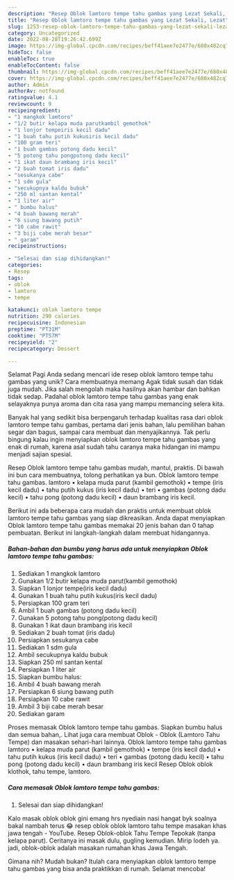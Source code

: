 ```yaml
---
description: "Resep Oblok lamtoro tempe tahu gambas yang Lezat Sekali, Lezat"
title: "Resep Oblok lamtoro tempe tahu gambas yang Lezat Sekali, Lezat"
slug: 1253-resep-oblok-lamtoro-tempe-tahu-gambas-yang-lezat-sekali-lezat
category: Uncategorized
date: 2022-08-28T19:26:42.699Z
image: https://img-global.cpcdn.com/recipes/beff41aee7e2477e/680x482cq70/oblok-lamtoro-tempe-tahu-gambas-foto-resep-utama.jpg
hideToc: false
enableToc: true
enableTocContent: false
thumbnail: https://img-global.cpcdn.com/recipes/beff41aee7e2477e/680x482cq70/oblok-lamtoro-tempe-tahu-gambas-foto-resep-utama.jpg
cover: https://img-global.cpcdn.com/recipes/beff41aee7e2477e/680x482cq70/oblok-lamtoro-tempe-tahu-gambas-foto-resep-utama.jpg
author: Admin
authorAv: notfound
ratingvalue: 4.1
reviewcount: 9
recipeingredient:
- "1 mangkok lamtoro"
- "1/2 butir kelapa muda parutkambil gemothok"
- "1 lonjor tempeiris kecil dadu"
- "1 buah tahu putih kukusiris kecil dadu"
- "100 gram teri"
- "1 buah gambas potong dadu kecil"
- "5 potong tahu pongpotong dadu kecil"
- "1 ikat daun brambang iris kecil"
- "2 buah tomat iris dadu"
- "sesukanya cabe"
- "1 sdm gula"
- "secukupnya kaldu bubuk"
- "250 ml santan kental"
- "1 liter air"
- " bumbu halus"
- "4 buah bawang merah"
- "6 siung bawang putih"
- "10 cabe rawit"
- "3 biji cabe merah besar"
- " garam"
recipeinstructions:

- "Selesai dan siap dihidangkan!"
categories:
- Resep
tags:
- oblok
- lamtoro
- tempe

katakunci: oblok lamtoro tempe 
nutrition: 290 calories
recipecuisine: Indonesian
preptime: "PT31M"
cooktime: "PT57M"
recipeyield: "2"
recipecategory: Dessert

---
```



Selamat Pagi Anda sedang mencari ide resep oblok lamtoro tempe tahu gambas yang unik? Cara membuatnya memang Agak tidak susah dan tidak juga mudah. Jika salah mengolah maka hasilnya akan hambar dan bahkan tidak sedap. Padahal oblok lamtoro tempe tahu gambas yang enak selayaknya punya aroma dan cita rasa yang mampu memancing selera kita.


Banyak hal yang sedikit bisa berpengaruh terhadap kualitas rasa dari oblok lamtoro tempe tahu gambas, pertama dari jenis bahan, lalu pemilihan bahan segar dan bagus, sampai cara membuat dan menyajikannya. Tak perlu bingung kalau ingin menyiapkan oblok lamtoro tempe tahu gambas yang enak di rumah, karena asal sudah tahu caranya maka hidangan ini mampu menjadi sajian spesial.

Resep Oblok lamtoro tempe tahu gambas mudah, mantul, praktis. Di bawah ini bun cara membuatnya, tolong perhatikan ya bun. Oblok lamtoro tempe tahu gambas. lamtoro • kelapa muda parut (kambil gemothok) • tempe (iris kecil dadu) • tahu putih kukus (iris kecil dadu) • teri • gambas (potong dadu kecil) • tahu pong (potong dadu kecil) • daun brambang iris kecil.


Berikut ini ada beberapa cara mudah dan praktis untuk membuat oblok lamtoro tempe tahu gambas yang siap dikreasikan. Anda dapat menyiapkan Oblok lamtoro tempe tahu gambas memakai 20 jenis bahan dan 0 tahap pembuatan. Berikut ini langkah-langkah dalam membuat hidangannya.

<!--inarticleads1-->

##### Bahan-bahan dan bumbu yang harus ada untuk menyiapkan Oblok lamtoro tempe tahu gambas:

1. Sediakan 1 mangkok lamtoro
1. Gunakan 1/2 butir kelapa muda parut(kambil gemothok)
1. Siapkan 1 lonjor tempe(iris kecil dadu)
1. Gunakan 1 buah tahu putih kukus(iris kecil dadu)
1. Persiapkan 100 gram teri
1. Ambil 1 buah gambas (potong dadu kecil)
1. Gunakan 5 potong tahu pong(potong dadu kecil)
1. Gunakan 1 ikat daun brambang iris kecil
1. Sediakan 2 buah tomat (iris dadu)
1. Persiapkan sesukanya cabe
1. Sediakan 1 sdm gula
1. Ambil secukupnya kaldu bubuk
1. Siapkan 250 ml santan kental
1. Persiapkan 1 liter air
1. Siapkan  bumbu halus:
1. Ambil 4 buah bawang merah
1. Persiapkan 6 siung bawang putih
1. Persiapkan 10 cabe rawit
1. Ambil 3 biji cabe merah besar
1. Sediakan  garam


Proses memasak Oblok lamtoro tempe tahu gambas. Siapkan bumbu halus dan semua bahan,. Lihat juga cara membuat Oblok - Oblok (Lamtoro Tahu Tempe) dan masakan sehari-hari lainnya. Oblok lamtoro tempe tahu gambas lamtoro • kelapa muda parut (kambil gemothok) • tempe (iris kecil dadu) • tahu putih kukus (iris kecil dadu) • teri • gambas (potong dadu kecil) • tahu pong (potong dadu kecil) • daun brambang iris kecil Resep Oblok oblok klothok, tahu tempe, lamtoro. 

<!--inarticleads2-->

##### Cara memasak Oblok lamtoro tempe tahu gambas:


1. Selesai dan siap dihidangkan!

Kalo masak oblok oblok gini emang hrs nyediain nasi hangat byk soalnya bakal nambah terus 😂 resep oblok oblok lamtoro tahu tempe masakan khas jawa tengah - YouTube. Resep Oblok-oblok Tahu Tempe Tepokak (tanpa kelapa parut). Ceritanya ini masak dulu, gugling kemudian. Mirip lodeh ya. jadi, oblok-oblok adalah masakan rumahan khas Jawa Tengah. 

Gimana nih? Mudah bukan? Itulah cara menyiapkan oblok lamtoro tempe tahu gambas yang bisa anda praktikkan di rumah. Selamat mencoba!

